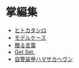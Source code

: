 掌編集
======

* [ヒトカタシロ](episodes/hitokatashiro.md)
* [モデルケース](episodes/modelcase.md)
* [贈る言葉](episodes/okurukotoba.md)
* [Get Set.](episodes/get-set.md)
* [自警装甲ハマサカヘヴン](episodes/hamasaka-heaven.md)
